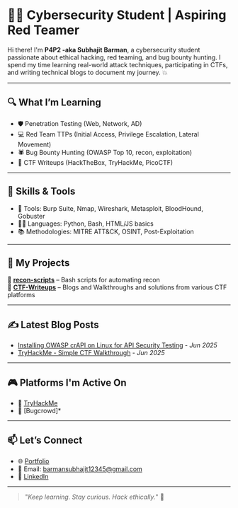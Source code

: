 # 🧑‍💻 Cybersecurity Student | Aspiring Red Teamer

Hi there! I'm **P4P2 -aka Subhajit Barman**, a cybersecurity student passionate about ethical hacking, red teaming, and bug bounty hunting. I spend my time learning real-world attack techniques, participating in CTFs, and writing technical blogs to document my journey. 💥

---

## 🔍 What I’m Learning

- 🛡️ Penetration Testing (Web, Network, AD)
- 💻 Red Team TTPs (Initial Access, Privilege Escalation, Lateral Movement)
- 🕷️ Bug Bounty Hunting (OWASP Top 10, recon, exploitation)
- 🎯 CTF Writeups (HackTheBox, TryHackMe, PicoCTF)

---

## 🧰 Skills & Tools

- 🔧 Tools: Burp Suite, Nmap, Wireshark, Metasploit, BloodHound, Gobuster
- 👨‍💻 Languages: Python, Bash, HTML/JS basics
- 📚 Methodologies: MITRE ATT&CK, OSINT, Post-Exploitation

---

## 🧪 My Projects

📌 **[recon-scripts]([https://github.com/P4P2/](https://github.com/p4p2/EyeSeeYou))** – Bash scripts for automating recon  
📌 **[CTF-Writeups](https://github.com/p4p2/p4p2.github.io)** – Blogs and Walkthroughs and solutions from various CTF platforms  
 

---

## ✍️ Latest Blog Posts

- [Installing OWASP crAPI on Linux for API Security Testing](https://p4p2.github.io/posts/crapi-install/) - *Jun 2025*
- [TryHackMe - Simple CTF Walkthrough](https://p4p2.github.io/posts/tryhackme-simple-ctf/) - *Jun 2025*


---

## 🎮 Platforms I'm Active On

- 🧠 [TryHackMe](https://tryhackme.com/p/P4P2)
- 🔎 [Bugcrowd]*

---




## 📫 Let’s Connect

- 🌐 [Portfolio](https://p4p2.github.io/)
- 📧 Email: barmansubhajit12345@gmail.com
- 💼 [LinkedIn](https://linkedin.com/in/yourusername)

---

> "_Keep learning. Stay curious. Hack ethically._" 🔐
